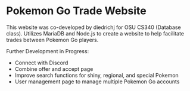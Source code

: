 # Pokemon Go Trade Website

This website was co-developed by diedrichj for OSU CS340 (Database class).  Utilizes MariaDB and Node.js to create a website to help facilitate trades between Pokemon Go players.  

Further Development in Progress:
- Connect with Discord
- Combine offer and accept page 
- Improve search functions for shiny, regional, and special Pokemon
- User management page to manage multiple Pokemon Go accounts
